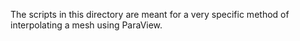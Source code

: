 The scripts in this directory are meant for a very specific method of
interpolating a mesh using ParaView.

